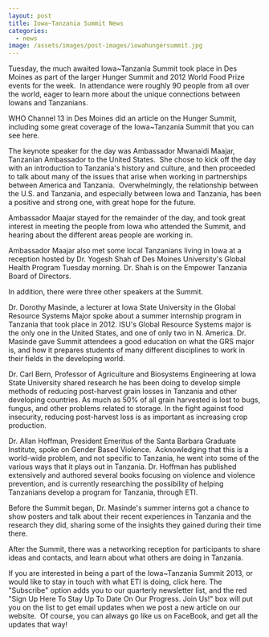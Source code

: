 ```yaml
---
layout: post
title: Iowa~Tanzania Summit News
categories:
  - news
image: /assets/images/post-images/iowahungersummit.jpg
---
```


Tuesday, the much awaited Iowa~Tanzania Summit took place in Des Moines as part of the larger Hunger Summit and 2012 World Food Prize events for the week.  In attendance were roughly 90 people from all over the world, eager to learn more about the unique connections between Iowans and Tanzanians.

WHO Channel 13 in Des Moines did an article on the Hunger Summit, including some great coverage of the Iowa~Tanzania Summit that you can see here.

The keynote speaker for the day was Ambassador Mwanaidi Maajar, Tanzanian Ambassador to the United States.  She chose to kick off the day with an introduction to Tanzania's history and culture, and then proceeded to talk about many of the issues that arise when working in partnerships between America and Tanzania.  Overwhelmingly, the relationship between the U.S. and Tanzania, and especially between Iowa and Tanzania, has been a positive and strong one, with great hope for the future.

Ambassador Maajar stayed for the remainder of the day, and took great interest in meeting the people from Iowa who attended the Summit, and hearing about the different areas people are working in.

Ambassador Maajar also met some local Tanzanians living in Iowa at a reception hosted by Dr. Yogesh Shah of Des Moines University's Global Health Program Tuesday morning. Dr. Shah is on the Empower Tanzania Board of Directors.

In addition, there were three other speakers at the Summit. 

Dr. Dorothy Masinde, a lecturer at Iowa State University in the Global Resource Systems Major spoke about a summer internship program in Tanzania that took place in 2012. ISU's Global Resource Systems major is the only one in the United States, and one of only two in N. America. Dr. Masinde gave Summit attendees a good education on what the GRS major is, and how it prepares students of many different disciplines to work in their fields in the developing world.

Dr. Carl Bern, Professor of Agriculture and Biosystems Engineering at Iowa State University shared research he has been doing to develop simple methods of reducing post-harvest grain losses in Tanzania and other developing countries. As much as 50% of all grain harvested is lost to bugs, fungus, and other problems related to storage. In the fight against food insecurity, reducing post-harvest loss is as important as increasing crop production.

Dr. Allan Hoffman, President Emeritus of the Santa Barbara Graduate Institute, spoke on Gender Based Violence.  Acknowledging that this is a world-wide problem, and not specific to Tanzania, he went into some of the various ways that it plays out in Tanzania. Dr. Hoffman has published extensively and authored several books focusing on violence and violence prevention, and is currently researching the possibility of helping Tanzanians develop a program for Tanzania, through ETI.

Before the Summit began, Dr. Masinde's summer interns got a chance to show posters and talk about their recent experiences in Tanzania and the research they did, sharing some of the insights they gained during their time there.

After the Summit, there was a networking reception for participants to share ideas and contacts, and learn about what others are doing in Tanzania.

If you are interested in being a part of the Iowa~Tanzania Summit 2013, or would like to stay in touch with what ETI is doing, click here. The "Subscribe" option adds you to our quarterly newsletter list, and the red "Sign Up Here To Stay Up To Date On Our Progress. Join Us!" box will put you on the list to get email updates when we post a new article on our website.  Of course, you can always go like us on FaceBook, and get all the updates that way!